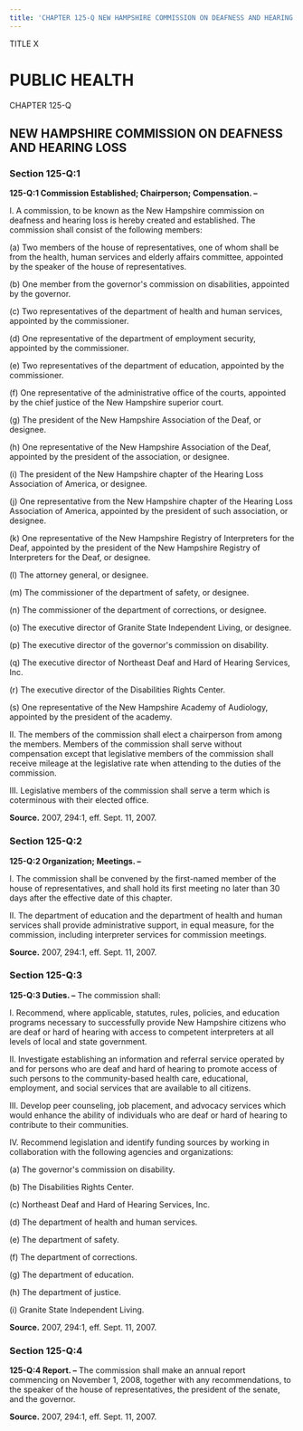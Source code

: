 ```yaml
---
title: 'CHAPTER 125-Q NEW HAMPSHIRE COMMISSION ON DEAFNESS AND HEARING LOSS'
---
```


TITLE X
                                             
PUBLIC HEALTH
=============

CHAPTER 125-Q
                                             
NEW HAMPSHIRE COMMISSION ON DEAFNESS AND HEARING LOSS
-----------------------------------------------------

### Section 125-Q:1

 **125-Q:1 Commission Established; Chairperson; Compensation. –**
                                             
 I. A commission, to be known as the New Hampshire commission on
deafness and hearing loss is hereby created and established. The
commission shall consist of the following members:
                                             
 (a) Two members of the house of representatives, one of whom
shall be from the health, human services and elderly affairs committee,
appointed by the speaker of the house of representatives.
                                             
 (b) One member from the governor's commission on disabilities,
appointed by the governor.
                                             
 (c) Two representatives of the department of health and human
services, appointed by the commissioner.
                                             
 (d) One representative of the department of employment security,
appointed by the commissioner.
                                             
 (e) Two representatives of the department of education, appointed
by the commissioner.
                                             
 (f) One representative of the administrative office of the
courts, appointed by the chief justice of the New Hampshire superior
court.
                                             
 (g) The president of the New Hampshire Association of the Deaf,
or designee.
                                             
 (h) One representative of the New Hampshire Association of the
Deaf, appointed by the president of the association, or designee.
                                             
 (i) The president of the New Hampshire chapter of the Hearing
Loss Association of America, or designee.
                                             
 (j) One representative from the New Hampshire chapter of the
Hearing Loss Association of America, appointed by the president of such
association, or designee.
                                             
 (k) One representative of the New Hampshire Registry of
Interpreters for the Deaf, appointed by the president of the New
Hampshire Registry of Interpreters for the Deaf, or designee.
                                             
 (l) The attorney general, or designee.
                                             
 (m) The commissioner of the department of safety, or designee.
                                             
 (n) The commissioner of the department of corrections, or
designee.
                                             
 (o) The executive director of Granite State Independent Living,
or designee.
                                             
 (p) The executive director of the governor's commission on
disability.
                                             
 (q) The executive director of Northeast Deaf and Hard of Hearing
Services, Inc.
                                             
 (r) The executive director of the Disabilities Rights Center.
                                             
 (s) One representative of the New Hampshire Academy of Audiology,
appointed by the president of the academy.
                                             
 II. The members of the commission shall elect a chairperson from
among the members. Members of the commission shall serve without
compensation except that legislative members of the commission shall
receive mileage at the legislative rate when attending to the duties of
the commission.
                                             
 III. Legislative members of the commission shall serve a term which
is coterminous with their elected office.

**Source.** 2007, 294:1, eff. Sept. 11, 2007.

### Section 125-Q:2

 **125-Q:2 Organization; Meetings. –**
                                             
 I. The commission shall be convened by the first-named member of the
house of representatives, and shall hold its first meeting no later than
30 days after the effective date of this chapter.
                                             
 II. The department of education and the department of health and
human services shall provide administrative support, in equal measure,
for the commission, including interpreter services for commission
meetings.

**Source.** 2007, 294:1, eff. Sept. 11, 2007.

### Section 125-Q:3

 **125-Q:3 Duties. –** The commission shall:
                                             
 I. Recommend, where applicable, statutes, rules, policies, and
education programs necessary to successfully provide New Hampshire
citizens who are deaf or hard of hearing with access to competent
interpreters at all levels of local and state government.
                                             
 II. Investigate establishing an information and referral service
operated by and for persons who are deaf and hard of hearing to promote
access of such persons to the community-based health care, educational,
employment, and social services that are available to all citizens.
                                             
 III. Develop peer counseling, job placement, and advocacy services
which would enhance the ability of individuals who are deaf or hard of
hearing to contribute to their communities.
                                             
 IV. Recommend legislation and identify funding sources by working in
collaboration with the following agencies and organizations:
                                             
 (a) The governor's commission on disability.
                                             
 (b) The Disabilities Rights Center.
                                             
 (c) Northeast Deaf and Hard of Hearing Services, Inc.
                                             
 (d) The department of health and human services.
                                             
 (e) The department of safety.
                                             
 (f) The department of corrections.
                                             
 (g) The department of education.
                                             
 (h) The department of justice.
                                             
 (i) Granite State Independent Living.

**Source.** 2007, 294:1, eff. Sept. 11, 2007.

### Section 125-Q:4

 **125-Q:4 Report. –** The commission shall make an annual report
commencing on November 1, 2008, together with any recommendations, to
the speaker of the house of representatives, the president of the
senate, and the governor.

**Source.** 2007, 294:1, eff. Sept. 11, 2007.
